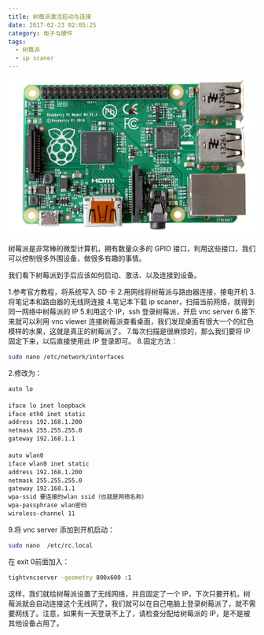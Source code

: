 ```yaml
---
title: 树莓派激活启动与连接
date: 2017-02-23 02:05:25
category: 电子与硬件
tags:
  - 树莓派
  - ip scaner
---
```


![树莓派正面视图，可以看到40针GPIO接口](树莓派激活启动与连接/pi.png)

树莓派是非常棒的微型计算机，拥有数量众多的 GPIO 接口，利用这些接口，我们可以控制很多外围设备，做很多有趣的事情。

我们看下树莓派到手后应该如何启动、激活、以及连接到设备。

<!--more-->

1.参考官方教程，将系统写入 SD 卡
2.用网线将树莓派与路由器连接，接电开机
3.将笔记本和路由器的无线网连接
4.笔记本下载 ip scaner，扫描当前网络，就得到同一网络中树莓派的 IP
5.利用这个 IP，ssh 登录树莓派，开启 vnc server
6.接下来就可以利用 vnc viewer 连接树莓派查看桌面，我们发现桌面有很大一个的红色模样的水果，这就是真正的树莓派了。
7.每次扫描是很麻烦的，那么我们要将 IP固定下来，以后直接使用此 IP 登录即可。
8.固定方法：

```bash
sudo nano /etc/network/interfaces
```
2.修改为：

```bash
auto lo

iface lo inet loopback
iface eth0 inet static
address 192.168.1.200
netmask 255.255.255.0
gateway 192.168.1.1

auto wlan0
iface wlan0 inet static
address 192.168.1.200
netmask 255.255.255.0
gateway 192.168.1.1
wpa-ssid 要连接的wlan ssid（也就是网络名称）
wpa-passphrase wlan密码
wireless-channel 11
```

9.将 vnc server 添加到开机启动：
```bash
sudo nano  /etc/rc.local
```
在 exit 0前面加入：
```bash
tightvncserver -geometry 800x600 :1
```

这样，我们就给树莓派设置了无线网络，并且固定了一个 IP，下次只要开机，树莓派就会自动连接这个无线网了，我们就可以在自己电脑上登录树莓派了，就不需要网线了。注意，如果有一天登录不上了，请检查分配给树莓派的 IP，是不是被其他设备占用了。
